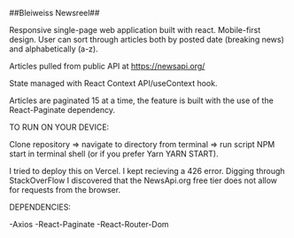 ##Bleiweiss Newsreel##

Responsive single-page web application built with react. Mobile-first design. User can sort through articles both by posted date (breaking news) and alphabetically (a-z).

Articles pulled from public API at https://newsapi.org/

State managed with React Context API/useContext hook.

Articles are paginated 15 at a time, the feature is built with the use of the React-Paginate dependency.

TO RUN ON YOUR DEVICE:

Clone repository => navigate to directory from terminal => run script NPM start in terminal shell (or if you prefer Yarn YARN START).

I tried to deploy this on Vercel. I kept recieving a 426 error. Digging through StackOverFlow I discovered that the NewsApi.org free tier does not allow for requests from the browser.

DEPENDENCIES:

-Axios
-React-Paginate
-React-Router-Dom

